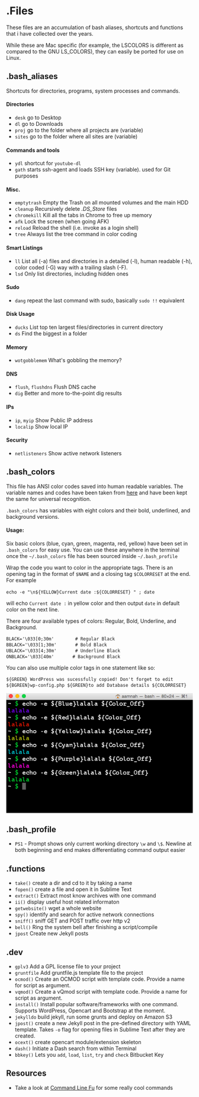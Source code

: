 .Files
========

These files are an accumulation of bash aliases, shortcuts and functions that i have collected over the years.

While these are Mac specific (for example, the LSCOLORS is different as compared to the GNU LS_COLORS), they can easily be ported for use on Linux.


.bash_aliases
---
Shortcuts for directories, programs, system processes and commands.

#### Directories
- `desk` go to Desktop
- `dl` go to Downloads
- `proj` go to the folder where all projects are (variable)
- `sites` go to the folder where all sites are (variable)

#### Commands and tools
- `ydl` shortcut for `youtube-dl`
- `gath` starts ssh-agent and loads SSH key (variable). used for Git purposes

#### Misc.
- `emptytrash` Empty the Trash on all mounted volumes and the main HDD
- `cleanup` Recursively delete _.DS_Store_ files
- `chromekill` Kill all the tabs in Chrome to free up memory
- `afk` Lock the screen (when going AFK)
- `reload` Reload the shell (i.e. invoke as a login shell)
- `tree` Always list the tree command in color coding

#### Smart Listings
- `ll` List all (-a) files and directories in a detailed (-l), human readable (-h), color coded (-G) way with a trailing slash (-F).
- `lsd` Only list directories, including hidden ones

#### Sudo
- `dang` repeat the last command with sudo, basically `sudo !!` equivalent

#### Disk Usage
- `ducks` List top ten largest files/directories in current directory
- `ds` Find the biggest in a folder

#### Memory
- `wotgobblemem` What's gobbling the memory?

#### DNS
- `flush`, `flushdns` Flush DNS cache
- `dig` Better and more to-the-point dig results

#### IPs
- `ip`, `myip` Show Public IP address
- `localip` Show local IP

#### Security
- `netlisteners` Show active network listeners

.bash_colors
---
This file has ANSI color codes saved into human readable variables. The
variable names and codes have been taken from
[here](https://misc.flogisoft.com/bash/tip_colors_and_formatting)
and have been kept the same for universal recognition.

`.bash_colors` has variables with eight colors and their bold, underlined,
and background versions.

#### Usage:
Six basic colors (blue, cyan, green, magenta, red, yellow) have been set in `.bash_colors` for easy use. 
You can use these anywhere in the terminal once the `~/.bash_colors` file has been sourced inside `~/.bash_profile`

Wrap the code you want to color in the appropriate tags. There is an
opening tag in the format of `$NAME` and a closing tag `$COLORRESET` at
the end.  For example

`echo -e "\n${YELLOW}Current date :${COLORRESET} " ; date`

will echo `Current date :` in yellow color and then output `date` in
default color on the next line.

There are four available types of colors: Regular, Bold, Underline, and Background.

    BLACK='\033[0;30m'        # Regular Black
    BBLACK='\033[1;30m'       # Bold Black
    UBLACK='\033[4;30m'       # Underline Black 
    ONBLACK='\033[40m'       # Background Black 

You can also use multiple color tags in one statement like so:

    ${GREEN} WordPress was sucessfully copied! Don't forget to edit ${BGREEN}wp-config.php ${GREEN}to add Database details ${COLORRESET}
    
![Colors screenshot](https://raw.githubusercontent.com/aamnah/dotfiles/master/screenshots/cli_colors.png)


.bash_profile
---

- `PS1` - Prompt shows only current working directory `\w` and `\$`. Newline at both beginning and end makes differentiating command output easier

.functions
---
- `take()` create a dir and cd to it by taking a name
- `fopen()` create a file and open it in Sublime Text
- `extract()` Extract most know archives with one command
- `ii()` display useful host related informaton
- `getwebsite()` wget a whole website
- `spy()` identify and search for active network connections
- `sniff()` sniff GET and POST traffic over http v2
- `bell()` Ring the system bell after finishing a script/compile
- `jpost` Create new Jekyll posts

.dev
---
- `gplv3` Add a GPL license file to your project
- `gruntfile` Add gruntfile.js template file to the project
- `ocmod()` Create an OCMOD script with template code. Provide a name for script as argument.
- `vqmod()` Create a vQmod script with template code. Provide a name for script as argument.
- `install()` Install popular software/frameworks with one command. Supports WordPress, Opencart and Bootstrap at the moment.
- `jekylldo` build jekyll, run some grunts and deploy on Amazon S3
- `jpost()` create a new Jekyll post in the pre-defined directory with YAML template. Takes `-o` flag for opening files in Sublime Text after they are created.
- `ocext()` create opencart module/extension skeleton
- `dash()` Initiate a Dash search from within Terminal
- `bbkey()` Lets you `add`, `load`, `list`, `try` and `check` Bitbucket Key

Resources
---
- Take a look at [Command Line Fu](http://www.commandlinefu.com/commands/browse/sort-by-votes) for some really cool commands
